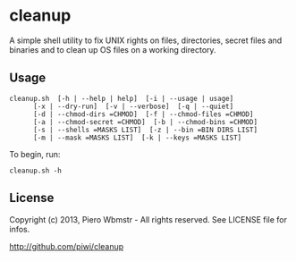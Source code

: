 cleanup
=======

A simple shell utility to fix UNIX rights on files, directories, secret files and binaries
and to clean up OS files on a working directory.

## Usage

    cleanup.sh  [-h | --help | help]  [-i | --usage | usage]
          [-x | --dry-run]  [-v | --verbose]  [-q | --quiet]
          [-d | --chmod-dirs =CHMOD]  [-f | --chmod-files =CHMOD]
          [-a | --chmod-secret =CHMOD]  [-b | --chmod-bins =CHMOD]
          [-s | --shells =MASKS LIST]  [-z | --bin =BIN DIRS LIST]
          [-m | --mask =MASKS LIST]  [-k | --keys =MASKS LIST]

To begin, run:

    cleanup.sh -h

## License

Copyright (c) 2013, Piero Wbmstr - All rights reserved. See LICENSE file for infos.

<http://github.com/piwi/cleanup>
